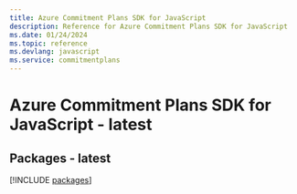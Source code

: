 ```yaml
---
title: Azure Commitment Plans SDK for JavaScript
description: Reference for Azure Commitment Plans SDK for JavaScript
ms.date: 01/24/2024
ms.topic: reference
ms.devlang: javascript
ms.service: commitmentplans
---
```

# Azure Commitment Plans SDK for JavaScript - latest
## Packages - latest
[!INCLUDE [packages](commitment-plans-index.md)]